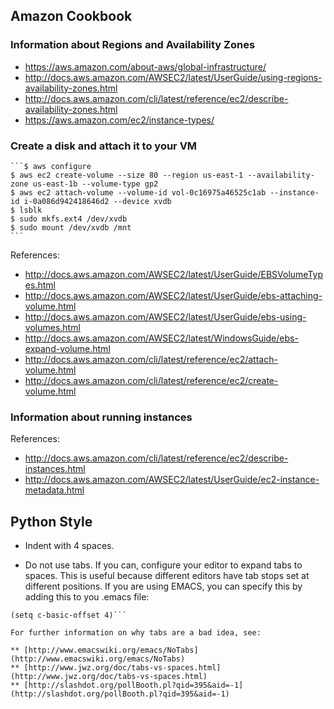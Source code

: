 ## Amazon Cookbook
### Information about Regions and Availability Zones
* https://aws.amazon.com/about-aws/global-infrastructure/
* http://docs.aws.amazon.com/AWSEC2/latest/UserGuide/using-regions-availability-zones.html
* http://docs.aws.amazon.com/cli/latest/reference/ec2/describe-availability-zones.html
* https://aws.amazon.com/ec2/instance-types/

### Create a disk and attach it to your VM
    ```$ aws configure
    $ aws ec2 create-volume --size 80 --region us-east-1 --availability-zone us-east-1b --volume-type gp2
    $ aws ec2 attach-volume --volume-id vol-0c16975a46525c1ab --instance-id i-0a086d942418646d2 --device xvdb
    $ lsblk
    $ sudo mkfs.ext4 /dev/xvdb
    $ sudo mount /dev/xvdb /mnt
    ```
References:
* http://docs.aws.amazon.com/AWSEC2/latest/UserGuide/EBSVolumeTypes.html
* http://docs.aws.amazon.com/AWSEC2/latest/UserGuide/ebs-attaching-volume.html
* http://docs.aws.amazon.com/AWSEC2/latest/UserGuide/ebs-using-volumes.html
* http://docs.aws.amazon.com/AWSEC2/latest/WindowsGuide/ebs-expand-volume.html
* http://docs.aws.amazon.com/cli/latest/reference/ec2/attach-volume.html
* http://docs.aws.amazon.com/cli/latest/reference/ec2/create-volume.html

### Information about running instances

References:
* http://docs.aws.amazon.com/cli/latest/reference/ec2/describe-instances.html
* http://docs.aws.amazon.com/AWSEC2/latest/UserGuide/ec2-instance-metadata.html

## Python Style
* Indent with 4 spaces.

* Do not use tabs. If you can, configure your editor to expand tabs to spaces. This is useful because different editors have tab stops set at different positions.  If you are using EMACS, you can specify this by adding this to you .emacs file:

```(setq-default indent-tabs-mode nil)
(setq c-basic-offset 4)```

For further information on why tabs are a bad idea, see:

** [http://www.emacswiki.org/emacs/NoTabs](http://www.emacswiki.org/emacs/NoTabs)
** [http://www.jwz.org/doc/tabs-vs-spaces.html](http://www.jwz.org/doc/tabs-vs-spaces.html)
** [http://slashdot.org/pollBooth.pl?qid=395&aid=-1](http://slashdot.org/pollBooth.pl?qid=395&aid=-1)

